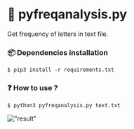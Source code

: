 # 🐍 pyfreqanalysis.py

Get frequency of letters in text file.

### 📦 Dependencies installation

```
$ pip3 install -r requirements.txt
```

### ❓ How to use ?

```
$ python3 pyfreqanalysis.py text.txt
```

!["result"](https://i.imgur.com/3wE3CrD.png)
